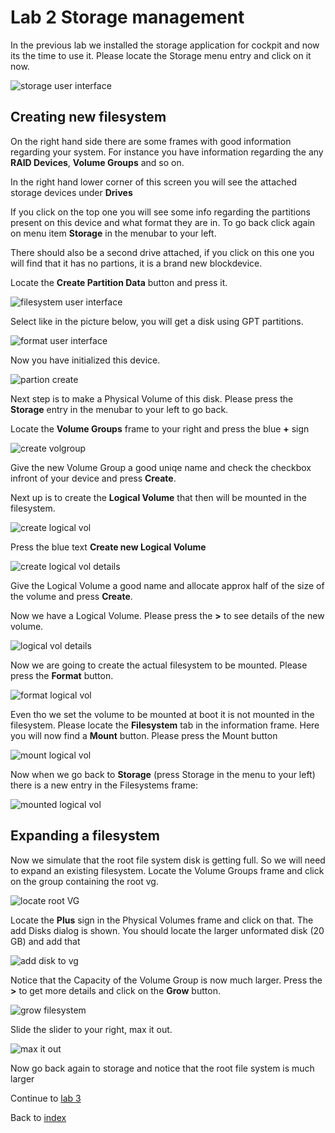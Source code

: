 # Lab 2 Storage management

In the previous lab we installed the storage application for cockpit and now its the time to use it. Please locate the Storage menu entry and click on it now.

![storage user interface](images/interface_storage.png)

## Creating new filesystem

On the right hand side there are some frames with good information regarding your system. For instance you have information regarding the any **RAID Devices**, **Volume Groups** and so on.

In the right hand lower corner of this screen you will see the attached storage devices under **Drives**

If you click on the top one you will see some info regarding the partitions present on this device and what format they are in. To go back click again on menu item **Storage** in the menubar to your left.

There should also be a second drive attached, if you click on this one you will find that it has no partions, it is a brand new blockdevice.

Locate the **Create Partition Data** button and press it.

![filesystem user interface](images/interface_newfilesystem.png)

Select like in the picture below, you will get a disk using GPT partitions. 

![format user interface](images/interface_formatfilesystem.png)

Now you have initialized this device.

![partion create ](images/interface_formatdone.png)

Next step is to make a Physical Volume of this disk. Please press the **Storage** entry in the menubar to your left to go back.

Locate the **Volume Groups** frame to your right and press the blue **+** sign

![create volgroup ](images/interface_newpv.png)

Give the new Volume Group a good uniqe name and check the checkbox infront of your device and press **Create**.

Next up is to create the **Logical Volume** that then will be mounted in the filesystem.

![create logical vol ](images/interface_newlogvol.png)

Press the blue text **Create new Logical Volume**

![create logical vol details ](images/interface_createlogvol.png)

Give the Logical Volume a good name and allocate approx half of the size of the volume and press **Create**.

Now we have a Logical Volume. Please press the **>** to see details of the new volume.

![logical vol details ](images/interface_formatlv.png)

Now we are going to create the actual filesystem to be mounted. Please press the **Format** button.

![format logical vol](images/interface_formatoflv.png)

Even tho we set the volume to be mounted at boot it is not mounted in the filesystem. Please locate the **Filesystem** tab in the information frame. Here you will now find a **Mount** button. Please press the Mount button

![mount logical vol](images/interface_filesystemtab.png)

Now when we go back to **Storage** (press Storage in the menu to your left) there is a new entry in the Filesystems frame:

![mounted logical vol](images/interface_newfsadded.png)

## Expanding a filesystem

Now we simulate that the root file system disk is getting full. So we will need to expand an existing filesystem. Locate the Volume Groups frame and click on the group containing the root vg.

![locate root VG](images/interface_extendvg.png)

Locate the **Plus** sign in the Physical Volumes frame and click on that. The add Disks dialog is shown. You should locate the larger unformated disk (20 GB) and add that

![add disk to vg](images/interface_adddiskvg.png)

Notice that the Capacity of the Volume Group is now much larger. Press the **>** to get more details and click on the **Grow** button.

![grow filesystem](images/interface_growxfsvol.png)

Slide the slider to your right, max it out.

![max it out](images/interface_growslider.png)

Now go back again to storage and notice that the root file system is much larger

Continue to [lab 3](lab3.md)

Back to [index](../thews.md)